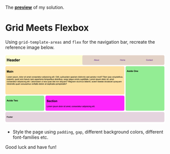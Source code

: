 The **[preview](https://fbw-wd22-e01-rockstars.github.io/uib-layout-grid-meets-flexbox-Adanurk/)** of my solution.

# Grid Meets Flexbox

Using `grid-template-areas` and `flex` for the navigation bar, recreate the reference image below.

![reference](mockup.png)

- Style the page using `padding`, `gap`, different background colors, different font-families etc.

Good luck and have fun!
